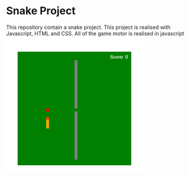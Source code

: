 <h1> Snake Project </h1>
This repository contain a snake project.
This project is realised with Javascript, HTML and CSS.
All of the game motor is realised in javascript


<img src="SRC/img.png">